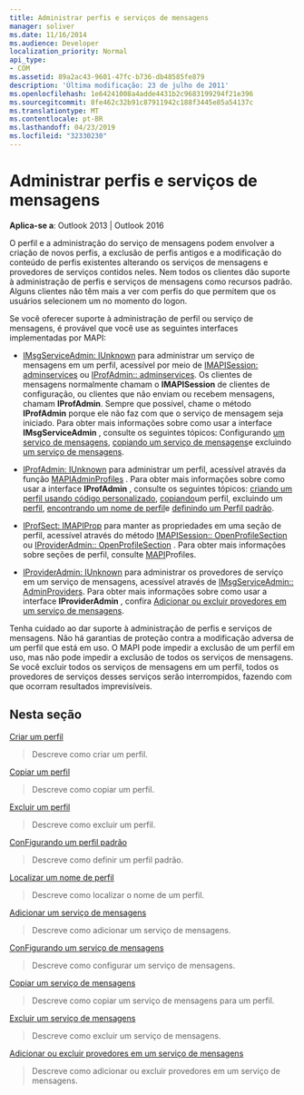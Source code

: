 ```yaml
---
title: Administrar perfis e serviços de mensagens
manager: soliver
ms.date: 11/16/2014
ms.audience: Developer
localization_priority: Normal
api_type:
- COM
ms.assetid: 89a2ac43-9601-47fc-b736-db48585fe879
description: 'Última modificação: 23 de julho de 2011'
ms.openlocfilehash: 1e64241008a4adde4431b2c9683199294f21e396
ms.sourcegitcommit: 8fe462c32b91c87911942c188f3445e85a54137c
ms.translationtype: MT
ms.contentlocale: pt-BR
ms.lasthandoff: 04/23/2019
ms.locfileid: "32330230"
---
```

# <a name="administering-profiles-and-message-services"></a>Administrar perfis e serviços de mensagens

  
  
**Aplica-se a**: Outlook 2013 | Outlook 2016 
  
O perfil e a administração do serviço de mensagens podem envolver a criação de novos perfis, a exclusão de perfis antigos e a modificação do conteúdo de perfis existentes alterando os serviços de mensagens e provedores de serviços contidos neles. Nem todos os clientes dão suporte à administração de perfis e serviços de mensagens como recursos padrão. Alguns clientes não têm mais a ver com perfis do que permitem que os usuários selecionem um no momento do logon.
  
Se você oferecer suporte à administração de perfil ou serviço de mensagens, é provável que você use as seguintes interfaces implementadas por MAPI:
  
- [IMsgServiceAdmin: IUnknown](imsgserviceadminiunknown.md) para administrar um serviço de mensagens em um perfil, acessível por meio de [IMAPISession: adminservices](imapisession-adminservices.md) ou [IProfAdmin:: adminservices](iprofadmin-adminservices.md). Os clientes de mensagens normalmente chamam o **IMAPISession** de clientes de configuração, ou clientes que não enviam ou recebem mensagens, chamam **IProfAdmin**. Sempre que possível, chame o método **IProfAdmin** porque ele não faz com que o serviço de mensagem seja iniciado. Para obter mais informações sobre como usar a interface **IMsgServiceAdmin** , consulte os seguintes tópicos: Configurando [um serviço de mensagens](configuring-a-message-service.md), [copiando um serviço de mensagens](copying-a-message-service.md)e excluindo [um serviço de mensagens](deleting-a-message-service.md).
    
- [IProfAdmin: IUnknown](iprofadminiunknown.md) para administrar um perfil, acessível através da função [MAPIAdminProfiles](mapiadminprofiles.md) . Para obter mais informações sobre como usar a interface **IProfAdmin** , consulte os seguintes tópicos: [criando um perfil usando código personalizado](creating-a-profile-by-using-custom-code.md), [copiando](copying-a-profile.md)um perfil, excluindo um [perfil](deleting-a-profile.md), [encontrando um nome de perfil](finding-a-profile-name.md)e [definindo um Perfil padrão](setting-a-default-profile.md).
    
- [IProfSect: IMAPIProp](iprofsectimapiprop.md) para manter as propriedades em uma seção de perfil, acessível através do método [IMAPISession:: OpenProfileSection](imapisession-openprofilesection.md) ou [IProviderAdmin:: OpenProfileSection](iprovideradmin-openprofilesection.md) . Para obter mais informações sobre seções de perfil, consulte [MAPI](mapi-profiles.md)Profiles.
    
- [IProviderAdmin: IUnknown](iprovideradminiunknown.md) para administrar os provedores de serviço em um serviço de mensagens, acessível através de [IMsgServiceAdmin:: AdminProviders](imsgserviceadmin-adminproviders.md). Para obter mais informações sobre como usar a interface **IProviderAdmin** , confira [Adicionar ou excluir provedores em um serviço de mensagens](adding-or-deleting-providers-in-a-message-service.md).
    
Tenha cuidado ao dar suporte à administração de perfis e serviços de mensagens. Não há garantias de proteção contra a modificação adversa de um perfil que está em uso. O MAPI pode impedir a exclusão de um perfil em uso, mas não pode impedir a exclusão de todos os serviços de mensagens. Se você excluir todos os serviços de mensagens em um perfil, todos os provedores de serviços desses serviços serão interrompidos, fazendo com que ocorram resultados imprevisíveis.
  
## <a name="in-this-section"></a>Nesta seção

[Criar um perfil](creating-a-profile.md)
  
> Descreve como criar um perfil.
    
[Copiar um perfil](copying-a-profile.md)
  
> Descreve como copiar um perfil.
    
[Excluir um perfil](deleting-a-profile.md)
  
> Descreve como excluir um perfil.
    
[ConFigurando um perfil padrão](setting-a-default-profile.md)
  
> Descreve como definir um perfil padrão.
    
[Localizar um nome de perfil](finding-a-profile-name.md)
  
> Descreve como localizar o nome de um perfil.
    
[Adicionar um serviço de mensagens](adding-a-message-service.md)
  
> Descreve como adicionar um serviço de mensagens.
    
[ConFigurando um serviço de mensagens](configuring-a-message-service.md)
  
> Descreve como configurar um serviço de mensagens.
    
[Copiar um serviço de mensagens](copying-a-message-service.md)
  
> Descreve como copiar um serviço de mensagens para um perfil.
    
[Excluir um serviço de mensagens](deleting-a-message-service.md)
  
> Descreve como excluir um serviço de mensagens.
    
[Adicionar ou excluir provedores em um serviço de mensagens](adding-or-deleting-providers-in-a-message-service.md)
  
> Descreve como adicionar ou excluir provedores em um serviço de mensagens.
    

